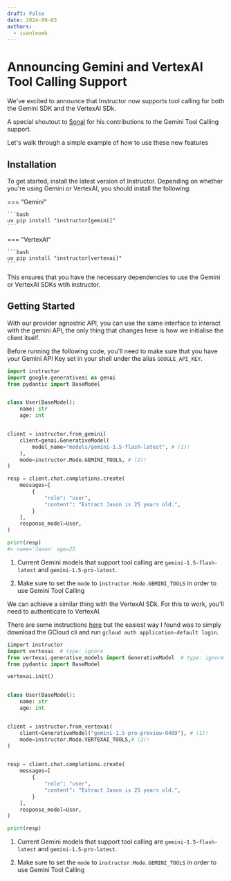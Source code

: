 ```yaml
---
draft: False
date: 2024-09-03
authors:
  - ivanleomk
---
```


# Announcing Gemini and VertexAI Tool Calling Support

We've excited to announce that Instructor now supports tool calling for both the Gemini SDK and the VertexAI SDk.

A special shoutout to [Sonal](https://x.com/sonalsaldanha) for his contributions to the Gemini Tool Calling support.

Let's walk through a simple example of how to use these new features

## Installation

To get started, install the latest version of Instructor. Depending on whether you're using Gemini or VertexAI, you should install the following:

=== "Gemini"

    ```bash
    uv pip install "instructor[gemini]"
    ```

=== "VertexAI"

    ```bash
    uv pip install "instructor[vertexai]"
    ```

This ensures that you have the necessary dependencies to use the Gemini or VertexAI SDKs wtih instructor.

## Getting Started

With our provider agnostric API, you can use the same interface to interact with the gemini API, the only thing that changes here is how we initialise the client itself.

Before running the following code, you'll need to make sure that you have your Gemini API Key set in your shell under the alias `GOOGLE_API_KEY`.

```python
import instructor
import google.generativeai as genai
from pydantic import BaseModel


class User(BaseModel):
    name: str
    age: int


client = instructor.from_gemini(
    client=genai.GenerativeModel(
        model_name="models/gemini-1.5-flash-latest", # (1)!
    ),
    mode=instructor.Mode.GEMINI_TOOLS, # (2)!
)

resp = client.chat.completions.create(
    messages=[
        {
            "role": "user",
            "content": "Extract Jason is 25 years old.",
        }
    ],
    response_model=User,
)

print(resp)
#> name='Jason' age=25
```

1. Current Gemini models that support tool calling are `gemini-1.5-flash-latest` and `gemini-1.5-pro-latest`.

2. Make sure to set the `mode` to `instructor.Mode.GEMINI_TOOLS` in order to use Gemini Tool Calling

We can achieve a similar thing with the VertexAI SDk. For this to work, you'll need to authenticate to VertexAI.

There are some instructions [here](https://cloud.google.com/vertex-ai/docs/authentication) but the easiest way I found was to simply download the GCloud cli and run `gcloud auth application-default login`.

```python
iimport instructor
import vertexai  # type: ignore
from vertexai.generative_models import GenerativeModel  # type: ignore
from pydantic import BaseModel

vertexai.init()


class User(BaseModel):
    name: str
    age: int


client = instructor.from_vertexai(
    client=GenerativeModel("gemini-1.5-pro-preview-0409"), # (1)!
    mode=instructor.Mode.VERTEXAI_TOOLS,# (2)!
)


resp = client.chat.completions.create(
    messages=[
        {
            "role": "user",
            "content": "Extract Jason is 25 years old.",
        }
    ],
    response_model=User,
)

print(resp)
```

1. Current Gemini models that support tool calling are `gemini-1.5-flash-latest` and `gemini-1.5-pro-latest`.

2. Make sure to set the `mode` to `instructor.Mode.GEMINI_TOOLS` in order to use Gemini Tool Calling
